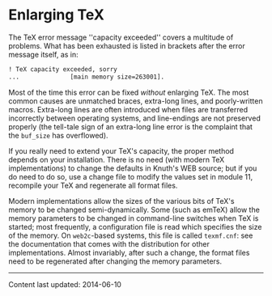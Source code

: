 # Enlarging TeX

The TeX error message ''capacity exceeded'' covers a multitude of
problems.  What has been exhausted is listed in brackets after the
error message itself, as in:
```latex
! TeX capacity exceeded, sorry
...              [main memory size=263001].
```
Most of the time this error can be fixed
_without_ enlarging TeX. The most common causes are unmatched braces,
extra-long lines, and poorly-written macros. Extra-long lines are
often introduced when files are transferred incorrectly between
operating systems, and line-endings are not preserved properly (the
tell-tale sign of an extra-long line error is the complaint
that the `buf_size` has overflowed).

If you really need to extend your TeX's capacity, the proper method
depends on your installation.  There is no need (with modern TeX
implementations) to change the defaults in Knuth's WEB source;
but if you do need to do so, use a change file to modify the values set in
module 11, recompile your TeX and regenerate all format files.

Modern implementations allow the sizes of the various bits of TeX's
memory to be changed semi-dynamically.  Some (such as emTeX) allow
the memory parameters to be changed in command-line switches when
TeX is started; most frequently, a configuration file is read which
specifies the size of the memory.  On `web2c`-based systems,
this file is called `texmf.cnf`: see the documentation that comes
with the distribution for other implementations.  Almost invariably,
after such a change, the format files need to be regenerated after
changing the memory parameters.


----

Content last updated: 2014-06-10
